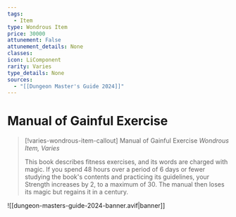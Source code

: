 ```yaml
---
tags:
  - Item
type: Wondrous Item
price: 30000
attunement: False
attunement_details: None
classes:
icon: LiComponent
rarity: Varies
type_details: None
sources: 
  - "[[Dungeon Master's Guide 2024]]"
---
```

# Manual of Gainful Exercise
>[!varies-wondrous-item-callout] Manual of Gainful Exercise
>_Wondrous Item, Varies_
>
>This book describes fitness exercises, and its words are charged with magic. If you spend 48 hours over a period of 6 days or fewer studying the book's contents and practicing its guidelines, your Strength increases by 2, to a maximum of 30. The manual then loses its magic but regains it in a century.
>


![[dungeon-masters-guide-2024-banner.avif|banner]]